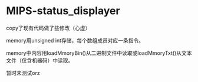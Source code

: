 # MIPS-status_displayer
copy了现有代码做了些修改（心虚）

memory用unsigned int存储，每个数组成员对应一条指令。

memory中内容用loadMmoryBin()从二进制文件中读取或loadMmoryTxt()从文本文件（仅含机器码）中读取。

暂时未测试orz

